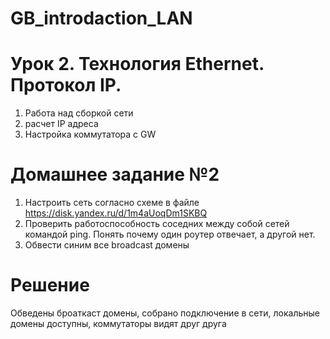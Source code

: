 # GB_introdaction_LAN

# Урок 2. Технология Ethernet. Протокол IP.

1. Работа над сборкой сети
2. расчет IP адреса
3. Настройка коммутатора с GW

# Домашнее задание №2
1. Настроить сеть согласно схеме в файле https://disk.yandex.ru/d/1m4aUoqDm1SKBQ
2. Проверить работоспособность соседних между собой сетей командой ping. Понять почему один роутер отвечает, а другой нет.
3. Обвести синим все broadcast домены

# Решение
Обведены броаткаст домены, собрано подключение в сети, локальные домены доступны, коммутаторы видят друг друга
